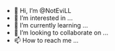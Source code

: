 - 👋 Hi, I’m @NotEviLL
- 👀 I’m interested in ...
- 🌱 I’m currently learning ...
- 💞️ I’m looking to collaborate on ...
- 📫 How to reach me ...

<!---
NotEviLL/NotEviLL is a ✨ special ✨ repository because its `README.md` (this file) appears on your GitHub profile.
You can click the Preview link to take a look at your changes.
--->

